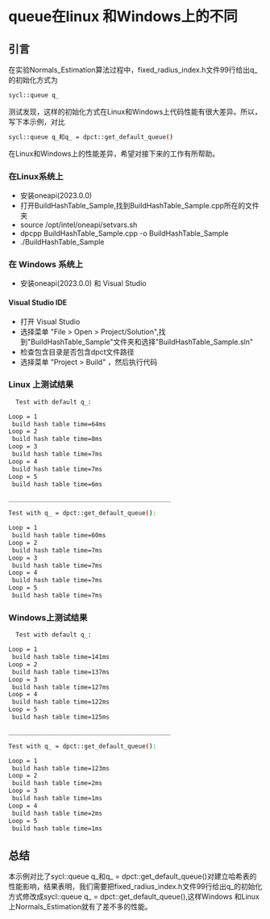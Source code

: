 # queue在linux 和Windows上的不同

## 引言
在实验Normals_Estimation算法过程中，fixed_radius_index.h文件99行给出q_的初始化方式为
```bash
sycl::queue q_ 
```

测试发现，这样的初始化方式在Linux和Windows上代码性能有很大差异。所以，写下本示例，对比
```bash
sycl::queue q_和q_ = dpct::get_default_queue()
```
在Linux和Windows上的性能差异，希望对接下来的工作有所帮助。


### 在Linux系统上
* 安装oneapi(2023.0.0)
* 打开BuildHashTable_Sample,找到BuildHashTable_Sample.cpp所在的文件夹
* source /opt/intel/oneapi/setvars.sh
* dpcpp BuildHashTable_Sample.cpp -o BuildHashTable_Sample
* ./BuildHashTable_Sample

### 在 Windows 系统上
* 安装oneapi(2023.0.0) 和 Visual Studio

#### Visual Studio IDE
* 打开 Visual Studio
* 选择菜单 "File > Open > Project/Solution",找到"BuildHashTable_Sample"文件夹和选择"BuildHashTable_Sample.sln"
* 检查包含目录是否包含dpct文件路径
* 选择菜单 "Project > Build" ，然后执行代码
     


### Linux 上测试结果
```bash
  Test with default q_:

Loop = 1
 build hash table time=64ms
Loop = 2
 build hash table time=8ms
Loop = 3
 build hash table time=7ms
Loop = 4
 build hash table time=7ms
Loop = 5
 build hash table time=6ms

_____________________________________________

Test with q_ = dpct::get_default_queue():

Loop = 1
 build hash table time=60ms
Loop = 2
 build hash table time=7ms
Loop = 3
 build hash table time=7ms
Loop = 4
 build hash table time=7ms
Loop = 5
 build hash table time=7ms

```
### Windows上测试结果

```bash
  Test with default q_:

Loop = 1
 build hash table time=141ms
Loop = 2
 build hash table time=137ms
Loop = 3
 build hash table time=127ms
Loop = 4
 build hash table time=122ms
Loop = 5
 build hash table time=125ms

_____________________________________________

Test with q_ = dpct::get_default_queue():

Loop = 1
 build hash table time=123ms
Loop = 2
 build hash table time=2ms
Loop = 3
 build hash table time=1ms
Loop = 4
 build hash table time=2ms
Loop = 5
 build hash table time=1ms

```
## 总结
本示例对比了sycl::queue q_和q_ = dpct::get_default_queue()对建立哈希表的性能影响，结果表明，我们需要把fixed_radius_index.h文件99行给出q_的初始化方式修改成sycl::queue q_ = dpct::get_default_queue(),这样Windows 和Linux上Normals_Estimation就有了差不多的性能。

